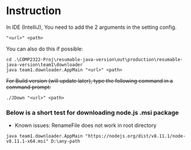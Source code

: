 # Instruction

In IDE (IntelliJ), You need to add the 2 arguments in the setting config.

```
"<url>" <path> 
```

You can also do this if possible:
```
cd .\COMP2322-Proj\resumable-java-version\out\production\resumable-java-version\team1\downloader
java team1.downloader.AppMain "<url>" <path>
```

<s>For Build version (will update later), type the following command in a command prompt:</s>
```
./JDown "<url>" <path>
```

### Below is a short test for downloading node.js .msi package

- Known issues: RenameFile does not work in root directory

```
java team1.downloader.AppMain "https://nodejs.org/dist/v8.11.1/node-v8.11.1-x64.msi" D:\any-path
```